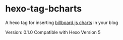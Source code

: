 # hexo-tag-bcharts
A hexo tag for inserting [billboard.js charts](https://naver.github.io/billboard.js/) in your blog

Version: 0.1.0
Compatible with Hexo Version 5
